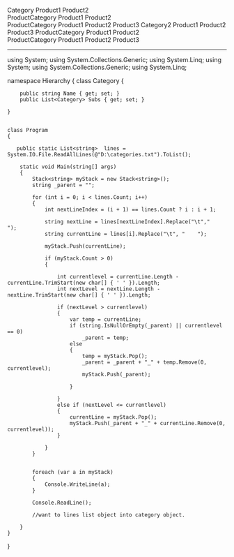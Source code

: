 Category
      Product1
      Product2	
      ProductCategory
       Product1
       Product2  	 
	ProductCategory
	 Product1
	 Product2
      Product3
Category2
      Product1
      Product2
      Product3
      ProductCategory
       Product1
       Product2  	 
	ProductCategory
	 Product1
	 Product2
      Product3
      
----------------------------  
using System;
using System.Collections.Generic;
using System.Linq;
using System;
using System.Collections.Generic;
using System.Linq;

namespace Hierarchy
{
    class Category
    {

        public string Name { get; set; }
        public List<Category> Subs { get; set; }

    }


    class Program
    {

       public static List<string>  lines = System.IO.File.ReadAllLines(@"D:\categories.txt").ToList();

        static void Main(string[] args)
        {
            Stack<string> myStack = new Stack<string>();
            string _parent = "";

            for (int i = 0; i < lines.Count; i++)
            {
                int nextLineIndex = (i + 1) == lines.Count ? i : i + 1;

                string nextLine = lines[nextLineIndex].Replace("\t","    ");
                string currentLine = lines[i].Replace("\t", "    ");

                myStack.Push(currentLine);

                if (myStack.Count > 0)
                {

                    int currentlevel = currentLine.Length - currentLine.TrimStart(new char[] { ' ' }).Length;
                    int nextLevel = nextLine.Length - nextLine.TrimStart(new char[] { ' ' }).Length;

                    if (nextLevel > currentlevel)
                    {
                        var temp = currentLine;
                        if (string.IsNullOrEmpty(_parent) || currentlevel == 0)
                            _parent = temp;
                        else
                        {
                            temp = myStack.Pop();
                            _parent = _parent + "_" + temp.Remove(0, currentlevel);
                            myStack.Push(_parent);

                        }

                    }
                    else if (nextLevel <= currentlevel)
                    {
                        currentLine = myStack.Pop();
                        myStack.Push(_parent + "_" + currentLine.Remove(0, currentlevel));
                    }
                        
                }
            }


            foreach (var a in myStack)
            {
                Console.WriteLine(a);
            }

            Console.ReadLine();

            //want to lines list object into category object. 

        }
    }
}


      
